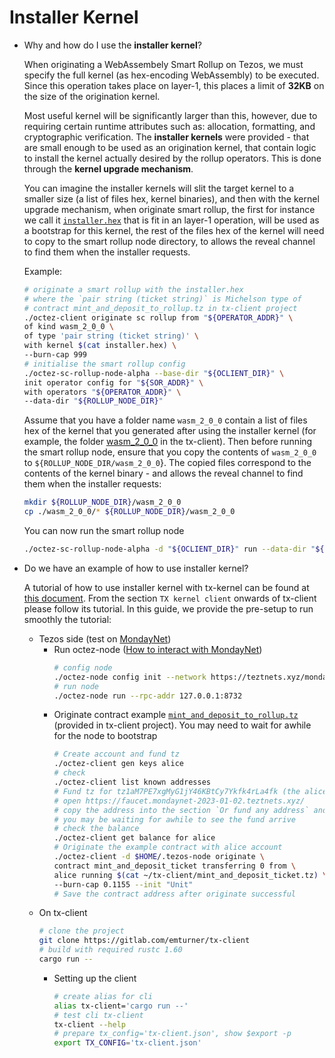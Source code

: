 # Installer Kernel

- Why and how do I use the **installer kernel**?
  
  When originating a WebAssembely Smart Rollup on Tezos, we must specify the full kernel (as hex-encoding WebAssembly) to be executed. Since this operation takes place on layer-1, this places a limit of **32KB** on the size of the origination kernel.
  
  Most useful kernel will be significantly larger than this, however, due to requiring certain runtime attributes such as: allocation, formatting, and cryptographic verification. The **installer kernels** were provided - that are small enough to be used as an origination kernel, that contain logic to install the kernel actually desired by the rollup operators. This is done through the **kernel upgrade mechanism**.

  You can imagine the installer kernels will slit the target kernel to a smaller size (a list of files hex, kernel binaries), and then with the kernel upgrade mechanism, when originate smart rollup, the first for instance we call it [`installer.hex`](https://gitlab.com/emturner/tx-client/-/blob/main/installer.hex) that is fit in an layer-1 operation, will be used as a bootstrap for this kernel, the rest of the files hex of the kernel will need to copy to the smart rollup node directory, to allows the reveal channel to find them when the installer requests.

  Example:
  ```sh
  # originate a smart rollup with the installer.hex
  # where the `pair string (ticket string)` is Michelson type of
  # contract mint_and_deposit_to_rollup.tz in tx-client project
  ./octez-client originate sc rollup from "${OPERATOR_ADDR}" \
  of kind wasm_2_0_0 \
  of type 'pair string (ticket string)' \
  with kernel $(cat installer.hex) \
  --burn-cap 999
  # initialise the smart rollup config
  ./octez-sc-rollup-node-alpha --base-dir "${OCLIENT_DIR}" \
  init operator config for "${SOR_ADDR}" \
  with operators "${OPERATOR_ADDR}" \
  --data-dir "${ROLLUP_NODE_DIR}"
  ```
  Assume that you have a folder name `wasm_2_0_0` contain a list of files hex of the kernel that you generated after using the installer kernel (for example, the folder [wasm_2_0_0](https://gitlab.com/emturner/tx-client/-/tree/main/wasm_2_0_0) in the tx-client). Then before running the smart rollup node, ensure that you copy the contents of `wasm_2_0_0` to `${ROLLUP_NODE_DIR/wasm_2_0_0`}. The copied files correspond to the contents of the kernel binary - and allows the reveal channel to find them when the installer requests:
  ```sh
  mkdir ${ROLLUP_NODE_DIR}/wasm_2_0_0
  cp ./wasm_2_0_0/* ${ROLLUP_NODE_DIR}/wasm_2_0_0
  ```
  You can now run the smart rollup node
  ```sh
  ./octez-sc-rollup-node-alpha -d "${OCLIENT_DIR}" run --data-dir "${ROLLUP_NODE_DIR}"
  ```

- Do we have an example of how to use installer kernel?
  
  A tutorial of how to use installer kernel with tx-kernel can be found at [this document](https://gitlab.com/emturner/tx-client). From the section `TX kernel client` onwards of tx-client please follow its tutorial. In this guide, we provide the pre-setup to run smoothly the tutorial:
  - Tezos side (test on [MondayNet](https://teztnets.xyz/mondaynet-about))
    - Run octez-node ([How to interact with MondayNet](doc/how-to-mondaynet.md))
      ```sh
      # config node
      ./octez-node config init --network https://teztnets.xyz/mondaynet-2023-01-02
      # run node
      ./octez-node run --rpc-addr 127.0.0.1:8732
      ```
    - Originate contract example [`mint_and_deposit_to_rollup.tz`](https://gitlab.com/emturner/tx-client/-/blob/main/mint_and_deposit_to_rollup.tz) (provided in tx-client project). You may need to wait for awhile for the node to bootstrap
      ```sh
      # Create account and fund tz
      ./octez-client gen keys alice
      # check
      ./octez-client list known addresses
      # Fund tz for tz1aM7PE7xgMyG1jY46KBtCy7Ykfk4rLa4fk (the alice just created)
      # open https://faucet.mondaynet-2023-01-02.teztnets.xyz/
      # copy the address into the section `Or fund any address` and request 6001 tz
      # you may be waiting for awhile to see the fund arrive
      # check the balance
      ./octez-client get balance for alice
      # Originate the example contract with alice account
      ./octez-client -d $HOME/.tezos-node originate \
      contract mint_and_deposit_ticket transferring 0 from \
      alice running $(cat ~/tx-client/mint_and_deposit_ticket.tz) \
      --burn-cap 0.1155 --init "Unit"
      # Save the contract address after originate successful
      ```
  - On tx-client
    ```sh
    # clone the project
    git clone https://gitlab.com/emturner/tx-client
    # build with required rustc 1.60
    cargo run --
    ```
    - Setting up the client
      ```sh
      # create alias for cli
      alias tx-client='cargo run --'
      # test cli tx-client
      tx-client --help
      # prepare tx_config='tx-client.json', show $export -p
      export TX_CONFIG='tx-client.json'
      ```
